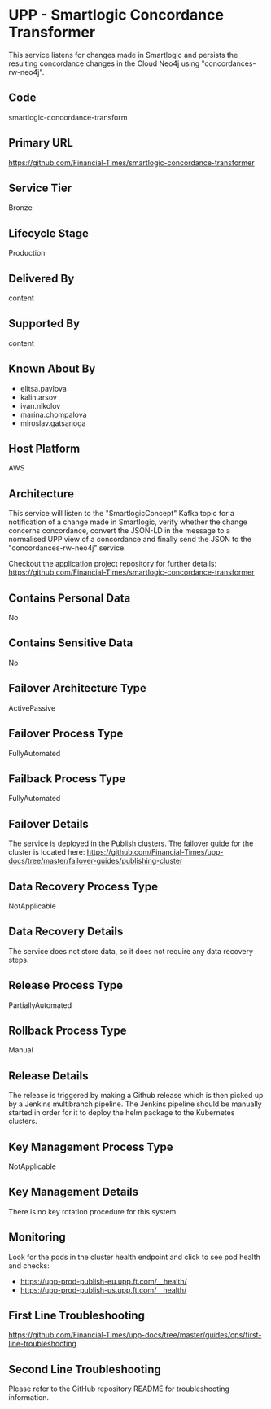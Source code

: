 # UPP - Smartlogic Concordance Transformer

This service listens for changes made in Smartlogic and persists the resulting concordance changes in the Cloud Neo4j using "concordances-rw-neo4j".

## Code

smartlogic-concordance-transform

## Primary URL

<https://github.com/Financial-Times/smartlogic-concordance-transformer>

## Service Tier

Bronze

## Lifecycle Stage

Production

## Delivered By

content

## Supported By

content

## Known About By

- elitsa.pavlova
- kalin.arsov
- ivan.nikolov
- marina.chompalova
- miroslav.gatsanoga

## Host Platform

AWS

## Architecture

This service will listen to the "SmartlogicConcept" Kafka topic for a notification of a change made in Smartlogic, verify whether the change concerns concordance, convert the JSON-LD in the message to a normalised UPP view of a concordance and finally send the JSON to the "concordances-rw-neo4j" service.

Checkout the application project repository for further details:
<https://github.com/Financial-Times/smartlogic-concordance-transformer>

## Contains Personal Data

No

## Contains Sensitive Data

No

## Failover Architecture Type

ActivePassive

## Failover Process Type

FullyAutomated

## Failback Process Type

FullyAutomated

## Failover Details

The service is deployed in the Publish clusters. The failover guide for the cluster is located here: <https://github.com/Financial-Times/upp-docs/tree/master/failover-guides/publishing-cluster>

## Data Recovery Process Type

NotApplicable

## Data Recovery Details

The service does not store data, so it does not require any data recovery steps.

## Release Process Type

PartiallyAutomated

## Rollback Process Type

Manual

## Release Details

The release is triggered by making a Github release which is then picked up by a Jenkins multibranch pipeline. The Jenkins pipeline should be manually started in order for it to deploy the helm package to the Kubernetes clusters.

## Key Management Process Type

NotApplicable

## Key Management Details

There is no key rotation procedure for this system.

## Monitoring

Look for the pods in the cluster health endpoint and click to see pod health and checks:

- <https://upp-prod-publish-eu.upp.ft.com/__health/>
- <https://upp-prod-publish-us.upp.ft.com/__health/>

## First Line Troubleshooting

<https://github.com/Financial-Times/upp-docs/tree/master/guides/ops/first-line-troubleshooting>

## Second Line Troubleshooting

Please refer to the GitHub repository README for troubleshooting information.
